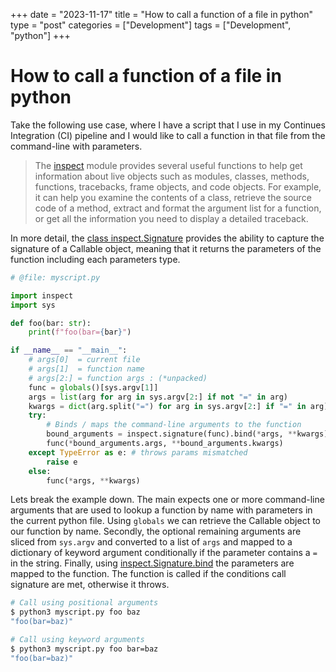 +++
date = "2023-11-17"
title = "How to call a function of a file in python"
type = "post"
categories = ["Development"]
tags = ["Development", "python"]
+++

# How to call a function of a file in python

Take the following use case, where I have a script that I use in my Continues Integration (CI) pipeline and I would like to call a function in that file from the command-line with parameters.

> The [inspect](https://docs.python.org/3/library/inspect.html) module provides several useful functions to help get information about live objects such as modules, classes, methods, functions, tracebacks, frame objects, and code objects. For example, it can help you examine the contents of a class, retrieve the source code of a method, extract and format the argument list for a function, or get all the information you need to display a detailed traceback.

In more detail, the [class inspect.Signature](https://docs.python.org/3/library/inspect.html#inspect.Signature) provides the ability to capture the signature of a Callable object, meaning that it returns the parameters of the function including each parameters type.

```py
# @file: myscript.py

import inspect
import sys

def foo(bar: str):
    print(f"foo(bar={bar}")

if __name__ == "__main__":
    # args[0]  = current file
    # args[1]  = function name
    # args[2:] = function args : (*unpacked)
    func = globals()[sys.argv[1]]
    args = list(arg for arg in sys.argv[2:] if not "=" in arg)
    kwargs = dict(arg.split("=") for arg in sys.argv[2:] if "=" in arg)
    try:
        # Binds / maps the command-line arguments to the function
        bound_arguments = inspect.signature(func).bind(*args, **kwargs)
        func(*bound_arguments.args, **bound_arguments.kwargs)
    except TypeError as e: # throws params mismatched
        raise e
    else:
        func(*args, **kwargs)
```

Lets break the example down.
The main expects one or more command-line arguments that are used to lookup a function by name with parameters in the current python file.
Using `globals` we can retrieve the Callable object to our function by name. Secondly, the optional remaining arguments are sliced from `sys.argv` and converted to a list of `args` and mapped to a dictionary of keyword argument conditionally if the parameter contains a `=` in the string. Finally, using [inspect.Signature.bind](https://docs.python.org/3/library/inspect.html#inspect.Signature.bind) the parameters are mapped to the function. The function is called if the conditions call signature are met, otherwise it throws.


```sh
# Call using positional arguments
$ python3 myscript.py foo baz
"foo(bar=baz)"
```

```sh
# Call using keyword arguments
$ python3 myscript.py foo bar=baz
"foo(bar=baz)"
```


